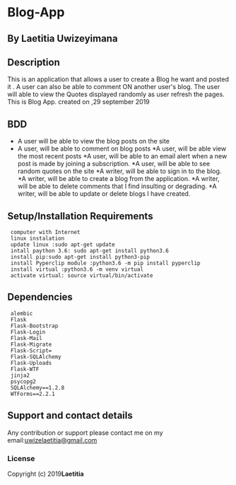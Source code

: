 
# Blog-App
## By Laetitia  Uwizeyimana
## Description
This is an application that allows a user to create a Blog he want  and posted it . A user can also be able to comment  ON another user's blog. The user will able to view the Quotes displayed randomly as user refresh the pages.
This is Blog App.   created on ,29 september 2019

## BDD

  * A user will be able  to view the blog posts on the site
  * A user, will be able  to comment on blog posts
 *A user,  will be able view the most recent posts
*A user, will be able  to an email alert when a new post is made by joining a subscription.
*A user, will be able to see random quotes on the site
*A  writer,  will be able to sign in to the blog.
*A  writer,  will be able to create a blog from the application.
*A  writer, will be able  to delete comments that I find insulting or degrading.
*A  writer, will be able  to update or delete blogs I have created.
## Setup/Installation Requirements
     computer with Internet
     linux instalation 
     update linux :sudo apt-get update
     intall paython 3.6: sudo apt-get install python3.6
     install pip:sudo apt-get install python3-pip 
     install Pyperclip module :python3.6 -m pip install pyperclip
     install virtual :python3.6 -m venv virtual
     activate virtual: source virtual/bin/activate

## Dependencies
     alembic
     Flask
     Flask-Bootstrap
     Flask-Login
     Flask-Mail
     Flask-Migrate
     Flask-Script=
     Flask-SQLAlchemy
     Flask-Uploads
     Flask-WTF
     jinja2
     psycopg2
     SQLAlchemy==1.2.8
     WTForms==2.2.1

## Support and contact details
Any contribution or support please contact me on my email:uwizelaetitia@gmail.com
### License

Copyright (c) 2019**Laetitia**
